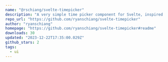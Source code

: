 ```yaml
---
name: "@rschiang/svelte-timepicker"
description: "A very simple time picker component for Svelte, inspired by Material UI's time picker."
repo_url: "https://github.com/ryanschiang/svelte-timepicker"
author: "ryanschiang"
homepage: "https://github.com/ryanschiang/svelte-timepicker#readme"
downloads: 30
updated: "2023-12-22T17:35:00.029Z"
github_stars: 2
tags: 
  - ui
---
```

